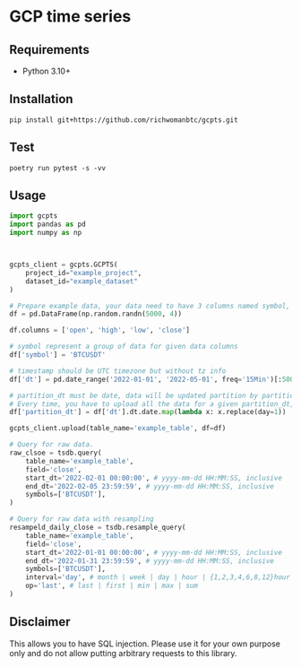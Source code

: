 # GCP time series
<!-- Pytest Coverage Comment:Begin -->
<!-- Pytest Coverage Comment:End -->
## Requirements
- Python 3.10+

## Installation
```
pip install git+https://github.com/richwomanbtc/gcpts.git
```

## Test
```
poetry run pytest -s -vv
```

## Usage

```python
import gcpts
import pandas as pd
import numpy as np



gcpts_client = gcpts.GCPTS(
    project_id="example_project", 
    dataset_id="example_dataset"
)

# Prepare example data, your data need to have 3 columns named symbol, dt, partition_dt
df = pd.DataFrame(np.random.randn(5000, 4))

df.columns = ['open', 'high', 'low', 'close']

# symbol represent a group of data for given data columns
df['symbol'] = 'BTCUSDT'

# timestamp should be UTC timezone but without tz info
df['dt'] = pd.date_range('2022-01-01', '2022-05-01', freq='15Min')[:5000]

# partition_dt must be date, data will be updated partition by partition with use of this column.
# Every time, you have to upload all the data for a given partition_dt, otherwise older will be gone.
df['partition_dt'] = df['dt'].dt.date.map(lambda x: x.replace(day=1))

gcpts_client.upload(table_name='example_table', df=df)
```

```python
# Query for raw data.
raw_clsoe = tsdb.query(
    table_name='example_table',
    field='close',
    start_dt='2022-02-01 00:00:00', # yyyy-mm-dd HH:MM:SS, inclusive
    end_dt='2022-02-05 23:59:59', # yyyy-mm-dd HH:MM:SS, inclusive
    symbols=['BTCUSDT'],
)

# Query for raw data with resampling
resampeld_daily_close = tsdb.resample_query(
    table_name='example_table',
    field='close',
    start_dt='2022-01-01 00:00:00', # yyyy-mm-dd HH:MM:SS, inclusive
    end_dt='2022-01-31 23:59:59', # yyyy-mm-dd HH:MM:SS, inclusive
    symbols=['BTCUSDT'],
    interval='day', # month | week | day | hour | {1,2,3,4,6,8,12}hour | minute | {5,15,30}minute
    op='last', # last | first | min | max | sum
)
```

## Disclaimer
This allows you to have SQL injection. Please use it for your own purpose only and do not allow putting arbitrary requests to this library.